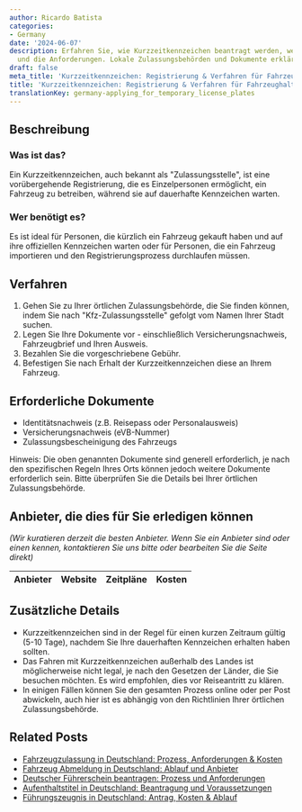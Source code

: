 ```yaml
---
author: Ricardo Batista
categories:
- Germany
date: '2024-06-07'
description: Erfahren Sie, wie Kurzzeitkennzeichen beantragt werden, wer sie benötigt
  und die Anforderungen. Lokale Zulassungsbehörden und Dokumente erklärt.
draft: false
meta_title: 'Kurzzeitkennzeichen: Registrierung & Verfahren für Fahrzeughalter'
title: 'Kurzzeitkennzeichen: Registrierung & Verfahren für Fahrzeughalter'
translationKey: germany-applying_for_temporary_license_plates
---
```



## Beschreibung
### Was ist das?
Ein Kurzzeitkennzeichen, auch bekannt als "Zulassungsstelle", ist eine vorübergehende Registrierung, die es Einzelpersonen ermöglicht, ein Fahrzeug zu betreiben, während sie auf dauerhafte Kennzeichen warten.

### Wer benötigt es?
Es ist ideal für Personen, die kürzlich ein Fahrzeug gekauft haben und auf ihre offiziellen Kennzeichen warten oder für Personen, die ein Fahrzeug importieren und den Registrierungsprozess durchlaufen müssen.

## Verfahren
1. Gehen Sie zu Ihrer örtlichen Zulassungsbehörde, die Sie finden können, indem Sie nach "Kfz-Zulassungsstelle" gefolgt vom Namen Ihrer Stadt suchen.
2. Legen Sie Ihre Dokumente vor - einschließlich Versicherungsnachweis, Fahrzeugbrief und Ihren Ausweis.
3. Bezahlen Sie die vorgeschriebene Gebühr.
4. Befestigen Sie nach Erhalt der Kurzzeitkennzeichen diese an Ihrem Fahrzeug.

## Erforderliche Dokumente
- Identitätsnachweis (z.B. Reisepass oder Personalausweis)
- Versicherungsnachweis (eVB-Nummer)
- Zulassungsbescheinigung des Fahrzeugs

Hinweis: Die oben genannten Dokumente sind generell erforderlich, je nach den spezifischen Regeln Ihres Orts können jedoch weitere Dokumente erforderlich sein. Bitte überprüfen Sie die Details bei Ihrer örtlichen Zulassungsbehörde.

## Anbieter, die dies für Sie erledigen können

_(Wir kuratieren derzeit die besten Anbieter. Wenn Sie ein Anbieter sind oder einen kennen, kontaktieren Sie uns bitte oder bearbeiten Sie die Seite direkt)_

| Anbieter | Website | Zeitpläne | Kosten |
| --------------- | --------------- | :-------------: | :-------------: |

## Zusätzliche Details
- Kurzzeitkennzeichen sind in der Regel für einen kurzen Zeitraum gültig (5-10 Tage), nachdem Sie Ihre dauerhaften Kennzeichen erhalten haben sollten.
- Das Fahren mit Kurzzeitkennzeichen außerhalb des Landes ist möglicherweise nicht legal, je nach den Gesetzen der Länder, die Sie besuchen möchten. Es wird empfohlen, dies vor Reiseantritt zu klären.
- In einigen Fällen können Sie den gesamten Prozess online oder per Post abwickeln, auch hier ist es abhängig von den Richtlinien Ihrer örtlichen Zulassungsbehörde.
## Related Posts

- [Fahrzeugzulassung in Deutschland: Prozess, Anforderungen & Kosten](https://tramitit.com/de/guides/germany/zulassung_eines_fahrzeugs/)
- [Fahrzeug Abmeldung in Deutschland: Ablauf und Anbieter](https://tramitit.com/de/guides/germany/abmeldung_eines_fahrzeugs/)
- [Deutscher Führerschein beantragen: Prozess und Anforderungen](https://tramitit.com/de/guides/germany/beantragung_eines_fuhrerscheins/)
- [Aufenthaltstitel in Deutschland: Beantragung und Voraussetzungen](https://tramitit.com/de/guides/germany/aufenthaltserlaubnis_beantragen/)
- [Führungszeugnis in Deutschland: Antrag, Kosten & Ablauf](https://tramitit.com/de/guides/germany/fuhrungszeugnis_online_beantragen/)